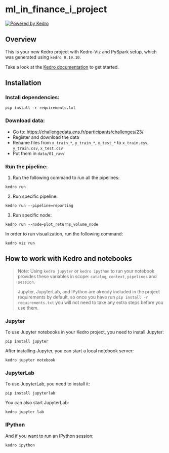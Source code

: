 # ml_in_finance_i_project

[![Powered by Kedro](https://img.shields.io/badge/powered_by-kedro-ffc900?logo=kedro)](https://kedro.org)

## Overview

This is your new Kedro project with Kedro-Viz and PySpark setup, which was generated using `kedro 0.19.10`.

Take a look at the [Kedro documentation](https://docs.kedro.org) to get started.

## Installation

### Install dependencies:

```
pip install -r requirements.txt
```

### Download data:

* Go to: https://challengedata.ens.fr/participants/challenges/23/
* Register and download the data
* Rename files from `x_train_*`, `y_train_*`, `x_test_*` to `x_train.csv`, `y_train.csv`, `x_test.csv`
* Put them in `data/01_raw/`

### Run the pipeline:

1) Run the following command to run all the pipelines:

```
kedro run
```

2) Run specific pipeline:

```
kedro run --pipeline=reporting
```

3) Run specific node:

```
kedro run --node=plot_returns_volume_node
```

In order to run visualization, run the following command:

```
kedro viz run
```


## How to work with Kedro and notebooks

> Note: Using `kedro jupyter` or `kedro ipython` to run your notebook provides these variables in scope: `catalog`, `context`, `pipelines` and `session`.
>
> Jupyter, JupyterLab, and IPython are already included in the project requirements by default, so once you have run `pip install -r requirements.txt` you will not need to take any extra steps before you use them.

### Jupyter

To use Jupyter notebooks in your Kedro project, you need to install Jupyter:

```
pip install jupyter
```

After installing Jupyter, you can start a local notebook server:

```
kedro jupyter notebook
```

### JupyterLab

To use JupyterLab, you need to install it:

```
pip install jupyterlab
```

You can also start JupyterLab:

```
kedro jupyter lab
```

### IPython

And if you want to run an IPython session:

```
kedro ipython
```
